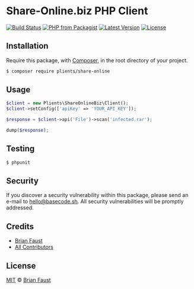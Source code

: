 # Share-Online.biz PHP Client

[![Build Status](https://img.shields.io/travis/plients/Share-Online.biz-PHP-Client/master.svg?style=flat-square)](https://travis-ci.org/plients/Share-Online.biz-PHP-Client)
[![PHP from Packagist](https://img.shields.io/packagist/php-v/plients/shareonline.svg?style=flat-square)]()
[![Latest Version](https://img.shields.io/github/release/plients/Share-Online.biz-PHP-Client.svg?style=flat-square)](https://github.com/plients/Share-Online.biz-PHP-Client/releases)
[![License](https://img.shields.io/packagist/l/plients/Share-Online.biz-PHP-Client.svg?style=flat-square)](https://packagist.org/packages/plients/Share-Online.biz-PHP-Client)

## Installation

Require this package, with [Composer](https://getcomposer.org/), in the root directory of your project.

```bash
$ composer require plients/share-online
```

## Usage

```php
$client = new Plients\ShareOnlineBiz\Client();
$client->setConfig(['apiKey' => 'YOUR_API_KEY']);

$response = $client->api('File')->scan('infected.rar');

dump($response);
```

## Testing

``` bash
$ phpunit
```

## Security

If you discover a security vulnerability within this package, please send an e-mail to hello@basecode.sh. All security vulnerabilities will be promptly addressed.

## Credits

- [Brian Faust](https://github.com/faustbrian)
- [All Contributors](../../contributors)

## License

[MIT](LICENSE) © [Brian Faust](https://basecode.sh)
